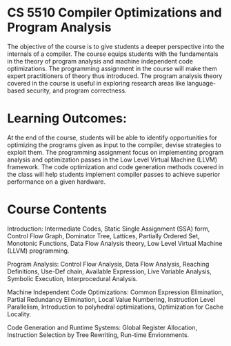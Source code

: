 # CS 5510 Compiler Optimizations and Program Analysis

The objective of the course is to give students a deeper perspective into the internals of a
compiler. The course equips students with the fundamentals in the theory of program
analysis and machine independent code optimizations. The programming assignment in
the course will make them expert practitioners of theory thus introduced. The program
analysis theory covered in the course is useful in exploring research areas like
language-based security, and program correctness.

# Learning Outcomes:

At the end of the course, students will be able to identify opportunities for optimizing the
programs given as input to the compiler, devise strategies to exploit them. The
programming assignment focus on implementing program analysis and optimization
passes in the Low Level Virtual Machine (LLVM) framework. The code optimization and
code generation methods covered in the class will help students implement compiler
passes to achieve superior performance on a given hardware.

# Course Contents

Introduction: Intermediate Codes, Static Single Assignment (SSA) form, Control Flow
Graph, Dominator Tree, Lattices, Partially Ordered Set, Monotonic Functions, Data Flow
Analysis theory, Low Level Virtual Machine (LLVM) programming. 

 Program Analysis: Control Flow Analysis, Data Flow Analysis, Reaching Definitions,
Use-Def chain, Available Expression, Live Variable Analysis, Symbolic Execution,
Interprocedural Analysis.

 Machine Independent Code Optimizations: Common Expression Elimination, Partial
Redundancy Elimination, Local Value Numbering, Instruction Level Parallelism,
Introduction to polyhedral optimizations, Optimization for Cache Locality.

 Code Generation and Runtime Systems: Global Register Allocation, Instruction Selection
by Tree Rewriting, Run-time Enviornments.





